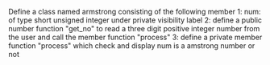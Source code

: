 Define a class named armstrong consisting of the following member 
1: num: of type short unsigned integer under private visibility label
2: define a public number function "get_no" to read a three digit positive integer number from the user and call the member function "process"
3: define a private member function "process" which check and display num is a amstrong number or not 